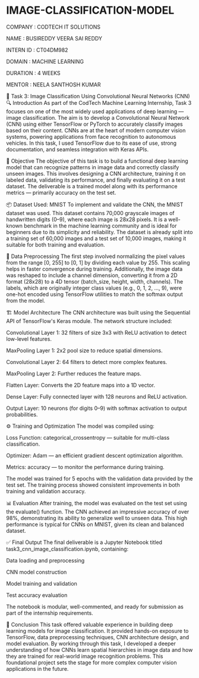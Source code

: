 # IMAGE-CLASSIFICATION-MODEL

COMPANY : CODTECH IT SOLUTIONS

NAME : BUSIREDDY VEERA SAI REDDY

INTERN ID : CT04DM982

DOMAIN : MACHINE LEARNING

DURATION : 4 WEEKS

MENTOR : NEELA SANTHOSH KUMAR



📄 Task 3: Image Classification Using Convolutional Neural Networks (CNN)
🔍 Introduction
As part of the CodTech Machine Learning Internship, Task 3 focuses on one of the most widely used applications of deep learning — image classification. The aim is to develop a Convolutional Neural Network (CNN) using either TensorFlow or PyTorch to accurately classify images based on their content. CNNs are at the heart of modern computer vision systems, powering applications from face recognition to autonomous vehicles. In this task, I used TensorFlow due to its ease of use, strong documentation, and seamless integration with Keras APIs.

🧠 Objective
The objective of this task is to build a functional deep learning model that can recognize patterns in image data and correctly classify unseen images. This involves designing a CNN architecture, training it on labeled data, validating its performance, and finally evaluating it on a test dataset. The deliverable is a trained model along with its performance metrics — primarily accuracy on the test set.

📦 Dataset Used: MNIST
To implement and validate the CNN, the MNIST dataset was used. This dataset contains 70,000 grayscale images of handwritten digits (0–9), where each image is 28x28 pixels. It is a well-known benchmark in the machine learning community and is ideal for beginners due to its simplicity and reliability. The dataset is already split into a training set of 60,000 images and a test set of 10,000 images, making it suitable for both training and evaluation.

🧹 Data Preprocessing
The first step involved normalizing the pixel values from the range [0, 255] to [0, 1] by dividing each value by 255. This scaling helps in faster convergence during training. Additionally, the image data was reshaped to include a channel dimension, converting it from a 2D format (28x28) to a 4D tensor (batch_size, height, width, channels). The labels, which are originally integer class values (e.g., 0, 1, 2, ..., 9), were one-hot encoded using TensorFlow utilities to match the softmax output from the model.

🏗️ Model Architecture
The CNN architecture was built using the Sequential API of TensorFlow's Keras module. The network structure included:

Convolutional Layer 1: 32 filters of size 3x3 with ReLU activation to detect low-level features.

MaxPooling Layer 1: 2x2 pool size to reduce spatial dimensions.

Convolutional Layer 2: 64 filters to detect more complex features.

MaxPooling Layer 2: Further reduces the feature maps.

Flatten Layer: Converts the 2D feature maps into a 1D vector.

Dense Layer: Fully connected layer with 128 neurons and ReLU activation.

Output Layer: 10 neurons (for digits 0–9) with softmax activation to output probabilities.

⚙️ Training and Optimization
The model was compiled using:

Loss Function: categorical_crossentropy — suitable for multi-class classification.

Optimizer: Adam — an efficient gradient descent optimization algorithm.

Metrics: accuracy — to monitor the performance during training.

The model was trained for 5 epochs with the validation data provided by the test set. The training process showed consistent improvements in both training and validation accuracy.

📊 Evaluation
After training, the model was evaluated on the test set using the evaluate() function. The CNN achieved an impressive accuracy of over 98%, demonstrating its ability to generalize well to unseen data. This high performance is typical for CNNs on MNIST, given its clean and balanced dataset.

✅ Final Output
The final deliverable is a Jupyter Notebook titled task3_cnn_image_classification.ipynb, containing:

Data loading and preprocessing

CNN model construction

Model training and validation

Test accuracy evaluation

The notebook is modular, well-commented, and ready for submission as part of the internship requirements.

🧾 Conclusion
This task offered valuable experience in building deep learning models for image classification. It provided hands-on exposure to TensorFlow, data preprocessing techniques, CNN architecture design, and model evaluation. By working through this task, I developed a deeper understanding of how CNNs learn spatial hierarchies in image data and how they are trained for real-world image recognition problems. This foundational project sets the stage for more complex computer vision applications in the future.



